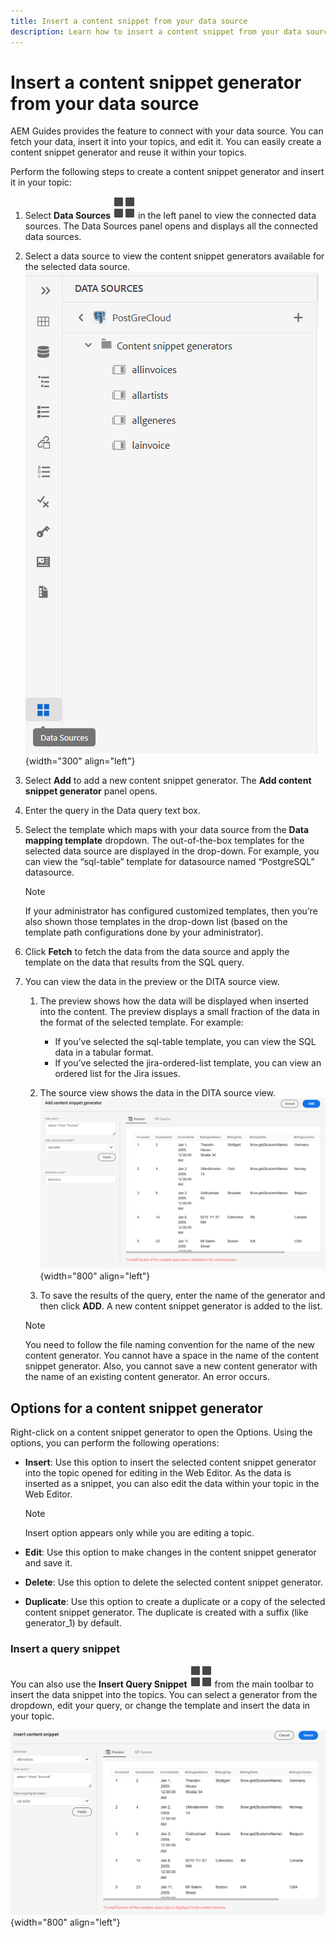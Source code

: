 ```yaml
---
title: Insert a content snippet from your data source
description: Learn how to insert a content snippet from your data source
---
```


# Insert a content snippet generator from your data source

AEM Guides provides the feature to connect with your data source. You can fetch your data, insert it into your topics, and edit it. You can easily create a content snippet generator and reuse it within your topics. 

Perform the following steps to create a content snippet generator and insert it in your topic:

1. Select **Data Sources** ![](images/data-source-icon.svg)   in the left panel to view the connected data sources. The Data Sources panel opens and displays all the connected data sources. 
 
1. Select a data source to view the content snippet generators available for the selected data source.
![](images/code-snippet-generator.png){width="300" align="left"}
1. Select **Add** to add a new content snippet generator. The **Add content snippet generator** panel opens.

1. Enter the query in the Data query text box.
1. Select the template which maps with your data source from the **Data mapping template** dropdown.
The out-of-the-box templates for the selected data source are displayed in the drop-down. For example, you can view the “sql-table” template for datasource named “PostgreSQL” datasource.

    > [!NOTE] 
    >  
    > If your administrator has configured customized templates, then you’re also shown those templates in the drop-down list (based on the template path configurations done by your administrator). 
1. Click **Fetch** to fetch the data from the data source and apply the template on the data that results from the SQL query. 
1. You can view the data in the preview or the DITA source view. 

   1. The preview shows how the data will be displayed when inserted into the content. The preview displays a small fraction of the data in the format of the selected template. 
   For example:
      *	If you’ve selected the sql-table template, you can view the SQL data in a tabular format. 
      *	If you’ve selected the jira-ordered-list template, you can view an ordered list for the Jira issues.

    1. The source view shows the data in the DITA source view. 
 ![](images/add-content-snippet-generator.png){width="800" align="left"}
    1. To save the results of the query, enter the name of the generator and then click **ADD**.   A new content snippet generator is added to the list.

    > [!NOTE]
    >
    > You need to follow the file naming convention for the name of the new content generator. You cannot have a space in the name of the content snippet generator. Also, you cannot save a new content generator with the name of an existing content generator. An error occurs.  

## Options for a content snippet generator

Right-click on a content snippet generator to open the Options. Using the options, you can perform the following operations:
* **Insert**: Use this option to insert the selected content snippet generator into the topic opened for editing in the Web Editor. As the data is inserted as a snippet, you can also edit the data within your topic in the Web Editor.

    > [!Note]
    > 
    > Insert option appears only while you are editing a topic.

* **Edit**: Use this option to make changes in the content snippet generator and save it.
* **Delete**: Use this option to delete the selected content snippet generator.
* **Duplicate**: Use this option to create a duplicate or a copy of the selected content snippet generator. The duplicate is created with a suffix (like generator_1) by default. 

### Insert a query snippet

You can also use the **Insert Query Snippet** ![](images/data-source-icon.svg)   from the main toolbar to insert the data snippet into the topics.  You can select a generator from the dropdown, edit your query, or change the template and insert the data in your topic.

![](images/insert-content-snippet.png){width="800" align="left"}
 



